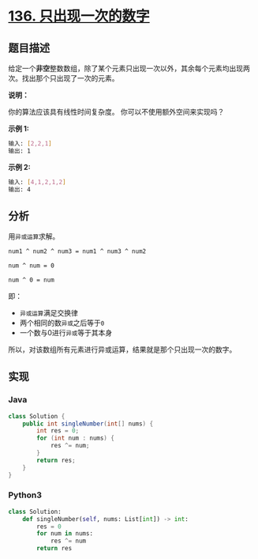 # [136. 只出现一次的数字](https://leetcode-cn.com/problems/single-number)

## 题目描述

<!-- 这里写题目描述 -->

<p>给定一个<strong>非空</strong>整数数组，除了某个元素只出现一次以外，其余每个元素均出现两次。找出那个只出现了一次的元素。</p>

<p><strong>说明：</strong></p>

<p>你的算法应该具有线性时间复杂度。 你可以不使用额外空间来实现吗？</p>

<p><strong>示例 1:</strong></p>

```bash
输入: [2,2,1]
输出: 1
```

<p><strong>示例 2:</strong></p>

```bash
输入: [4,1,2,1,2]
输出: 4
```

## 分析

<!-- 这里可写通用的实现逻辑 -->

用`异或运算`求解。

```bash
num1 ^ num2 ^ num3 = num1 ^ num3 ^ num2

num ^ num = 0

num ^ 0 = num
```
即：
- `异或运算`满足交换律
- 两个相同的数`异或`之后等于`0`
- 一个数与0进行`异或`等于其本身

所以，对该数组所有元素进行异或运算，结果就是那个只出现一次的数字。

## 实现

<!-- tabs:start -->

### **Java**

<!-- 这里可写当前语言的特殊实现逻辑 -->

```java
class Solution {
    public int singleNumber(int[] nums) {
        int res = 0;
        for (int num : nums) {
            res ^= num;
        }
        return res;
    }
}
```

### **Python3**

<!-- 这里可写当前语言的特殊实现逻辑 -->

```python
class Solution:
    def singleNumber(self, nums: List[int]) -> int:
        res = 0
        for num in nums:
            res ^= num
        return res
```

<!-- tabs:end -->